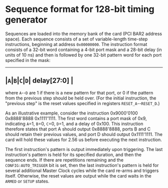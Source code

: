 Sequence format for 128-bit timing generator
============================================

Sequences are loaded into the memory bank of the card (PCI BAR2 address space). Each
sequence consists of a set of variable-length time-step instructions, beginning at
address `0x00000000`. The instruction format consists of a 32-bit word containing
a 4-bit port mask and a 28-bit delay (in units of 10 ns) and then is followed by
one 32-bit pattern word for each port specified in the mask:

-------------------------------
|`A`|`B`|`C`|`D`| delay[27:0] |
-------------------------------

where `A`--`D` are 1 if there is a new pattern for that port, or 0 if the pattern
from the previous step should be held over. (For the initial instruction, the
"previous step" is the reset values specified in registers `RESET_A`--`RESET_D`.)

As an illustrative example, consider the instruction 0x9000'0100 0x8888'8888 0x1111'1111.
The first word contains a port mask of 0x9, indicating `A`=1, `B`=0, `C`=0, `D`=1,
and a delay of 0x100. This instruction therefore states that port A should output
0x8888'8888, ports B and C should retain their previous values, and port D should output
0x1111'1111. The card will hold these values for 2.56 us before executing the next
instruction.

The first instruction's pattern is output immediately upon triggering. The last
instruction's pattern is held for its specified duration, and then the sequence ends.
If there are repetitions remaining and the `CONFIG:AUTO_TRIGGER` bit is set, then
the last instruction's pattern is held for several additional Master Clock cycles
while the card re-arms and triggers itself. Otherwise, the reset values are output
while the card waits in the `ARMED` or `SETUP` states.

